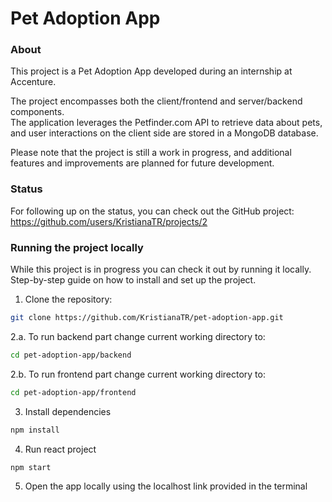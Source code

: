 # Pet Adoption App

### About

This project is a Pet Adoption App developed during an internship at Accenture. <br>

The project encompasses both the client/frontend and server/backend components. <br>
The application leverages the Petfinder.com API to retrieve data about pets, and user interactions on the client side are stored in a MongoDB database. <br>

Please note that the project is still a work in progress, and additional features and improvements are planned for future development.

### Status

For following up on the status, you can check out the GitHub project: 
https://github.com/users/KristianaTR/projects/2

### Running the project locally

While this project is in progress you can check it out by running it locally.
Step-by-step guide on how to install and set up the project.

1. Clone the repository: 
```bash 
git clone https://github.com/KristianaTR/pet-adoption-app.git
```

2.a. To run backend part change current working directory to:
```bash 
cd pet-adoption-app/backend
```

2.b. To run frontend part change current working directory to:
```bash
cd pet-adoption-app/frontend
```

3. Install dependencies 
```bash 
npm install
```

4. Run react project 
```bash
npm start
```

5. Open the app locally using the localhost link provided in the terminal